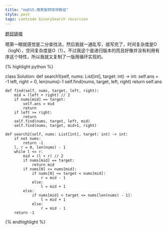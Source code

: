 ```yaml
---
title: "mq015.搜索旋转排序数组"
style: post
tags: Leetcode binarySearch recursion
---
```


[题目链接](https://leetcode-cn.com/problems/search-in-rotated-sorted-array/)

嗯第一眼就感觉是二分查找法，然后我就一通乱写，就写完了，时间复杂度是O（logN），空间复杂度是O（1）。不过我这个是递归版本的而且好像并没有利用有序这个特性，所以我就又复制了一版用循环实现的。

{% highlight python %}

class Solution:
    def search1(self, nums: List[int], target: int) -> int:
        self.ans = -1
        left, right = 0, len(nums)-1
        self.find(nums, target, left, right)
        return self.ans

    def find(self, nums, target, left, right):
        mid = (left + right) // 2
        if nums[mid] == target:
            self.ans = mid
            return
        if left >= right:
            return
        self.find(nums, target, left, mid)
        self.find(nums, target, mid+1, right)

    def search2(self, nums: List[int], target: int) -> int:
        if not nums:
            return -1
        l, r = 0, len(nums) - 1
        while l <= r:
            mid = (l + r) // 2
            if nums[mid] == target:
                return mid
            if nums[0] <= nums[mid]:
                if nums[0] <= target < nums[mid]:
                    r = mid - 1
                else:
                    l = mid + 1
            else:
                if nums[mid] < target <= nums[len(nums) - 1]:
                    l = mid + 1
                else:
                    r = mid - 1
        return -1

{% endhighlight %}

